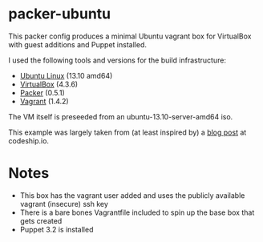 packer-ubuntu
=============

This packer config produces a minimal Ubuntu vagrant box for VirtualBox with guest additions and Puppet installed.

I used the following tools and versions for the build infrastructure:
* [Ubuntu Linux](http://ubuntu.com/) (13.10 amd64)
* [VirtualBox](http://virtualbox.org/) (4.3.6)
* [Packer](http://packer.io) (0.5.1)
* [Vagrant](http://vagrantup.com) (1.4.2)

The VM itself is preseeded from an ubuntu-13.10-server-amd64 iso.

This example was largely taken from (at least inspired by) a [blog post](http://blog.codeship.io/2013/11/07/building-vagrant-machines-with-packer.html) at codeship.io.

Notes
=====
* This box has the vagrant user added and uses the publicly available vagrant (insecure) ssh key
* There is a bare bones Vagrantfile included to spin up the base box that gets created
* Puppet 3.2 is installed
